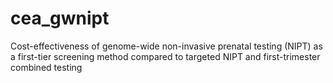 # cea_gwnipt
Cost-effectiveness of genome-wide non-invasive prenatal testing (NIPT) as a first-tier screening method compared to targeted NIPT and first-trimester combined testing

